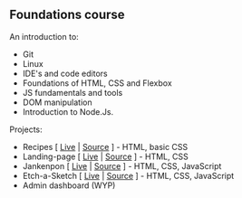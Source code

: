 ## Foundations course
An introduction to:
- Git
- Linux
- IDE's and code editors
- Foundations of HTML, CSS and Flexbox
- JS fundamentals and tools
- DOM manipulation
- Introduction to Node.Js.

Projects:
- Recipes [ [Live](https://cesarbrancalhao.github.io/Odin.Recipes/) | [Source](https://github.com/cesarbrancalhao/Odin.Recipes) ] - HTML, basic CSS
- Landing-page [ [Live](https://cesarbrancalhao.github.io/enerfoz_lp/) | [Source](https://github.com/cesarbrancalhao/enerfoz_lp) ] - HTML, CSS
- Jankenpon [ [Live](https://github.com/cesarbrancalhao/jankenpon) | [Source](https://github.com/cesarbrancalhao/jankenpon) ] - HTML, CSS, JavaScript
- Etch-a-Sketch [ [Live](https://cesarbrancalhao.github.io/sketchgrid/") | [Source](https://github.com/cesarbrancalhao/sketchgrid) ] - HTML, CSS, JavaScript
- Admin dashboard (WYP)
